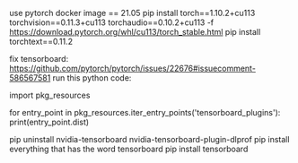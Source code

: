 use pytorch docker image == 21.05
pip install torch==1.10.2+cu113 torchvision==0.11.3+cu113 torchaudio==0.10.2+cu113 -f https://download.pytorch.org/whl/cu113/torch_stable.html
pip install torchtext==0.11.2

fix tensorboard: https://github.com/pytorch/pytorch/issues/22676#issuecomment-586567581
run this python code:

import pkg_resources

for entry_point in pkg_resources.iter_entry_points('tensorboard_plugins'):
    print(entry_point.dist)

pip uninstall nvidia-tensorboard nvidia-tensorboard-plugin-dlprof
pip install everything that has the word tensorboard
pip install tensorboard
